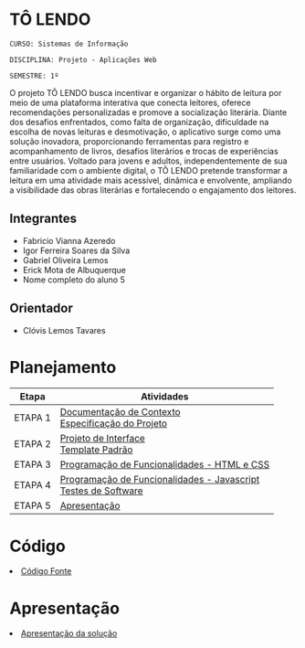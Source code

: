 # TÔ LENDO

`CURSO: Sistemas de Informação`

`DISCIPLINA: Projeto - Aplicações Web`

`SEMESTRE: 1º`

O projeto TÔ LENDO busca incentivar e organizar o hábito de leitura por meio de uma plataforma interativa que conecta leitores, oferece recomendações personalizadas e promove a socialização literária. Diante dos desafios enfrentados, como falta de organização, dificuldade na escolha de novas leituras e desmotivação, o aplicativo surge como uma solução inovadora, proporcionando ferramentas para registro e acompanhamento de livros, desafios literários e trocas de experiências entre usuários. Voltado para jovens e adultos, independentemente de sua familiaridade com o ambiente digital, o TÔ LENDO pretende transformar a leitura em uma atividade mais acessível, dinâmica e envolvente, ampliando a visibilidade das obras literárias e fortalecendo o engajamento dos leitores.

## Integrantes

* Fabricio Vianna Azeredo
* Igor Ferreira Soares da Silva
* Gabriel Oliveira Lemos
* Erick Mota de Albuquerque
* Nome completo do aluno 5


## Orientador

* Clóvis Lemos Tavares

# Planejamento

| Etapa         | Atividades |
|  :----:   | ----------- |
| ETAPA 1         |[Documentação de Contexto](docs/context.md) <br> [Especificação do Projeto](docs/especification.md) |
| ETAPA 2         |[Projeto de Interface](docs/interface.md) <br> [Template Padrão](docs/template.md) |
| ETAPA 3         |[Programação de Funcionalidades - HTML e CSS](docs/development.md) |
| ETAPA 4        |[Programação de Funcionalidades - Javascript](docs/development.md) <br> [Testes de Software ](docs/tests.md) |
| ETAPA 5         | [Apresentação](presentation/README.md) |

# Código

<li><a href="src/README.md"> Código Fonte</a></li>

# Apresentação

<li><a href="presentation/README.md"> Apresentação da solução</a></li>
